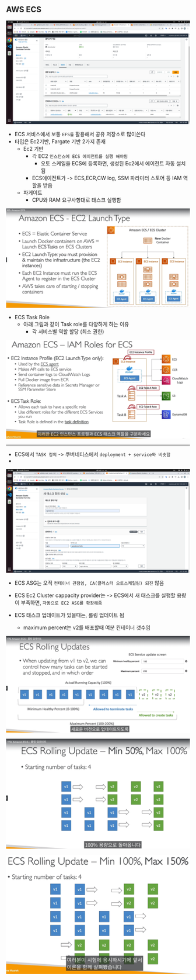 ## AWS ECS


![Alt text](../etc/image3/ecs%ED%81%B4%EB%9F%AC%EC%8A%A4%ED%84%B0.png)

- ECS 서비스에서 보통 `EFS를` 활용해서 공유 저장소로 많이쓴다
- 타입은 Ec2기반, Fargate 기반 2가지 존재
  - Ec2 기반
    - 각 EC2 `인스턴스에 ECS 에이전트를 실행 해야됨` 
      - 오토 스케일을 ECS에 등록하면, 생성된 Ec2에서 에이전트 자동 설치됨
    - ECS에이전트가 ->  ECS,ECR,CW log, SSM 파라미터 스토어 등 IAM 역할을 받음 
  - 파게이트
    - CPU와 RAM 요구사항대로 태스크 실행함


![Alt text](../etc/image3/ecs_ec2%EC%97%90%EC%9D%B4%EC%A0%84%ED%8A%B8.png)




- ECS Task Role
  - 아래 그림과 같이 Task role를 다양하게 하는 이유
    - 각 서비스별 역할 할당 (최소 권한)

![Alt text](../etc/image3/ecs_role_%ED%94%84%EB%A1%9C%ED%8C%8C%EC%9D%BC.png)


------------------


- ECS에서 `TASK 정의` -> 쿠버네티스에서 `deployment + service와 비슷함`
- 
![Alt text](../etc/image3/ecs%ED%83%9C%EC%8A%A4%ED%81%AC.png)

- ECS ASG는 오직 `컨테이너 관점임, CA(클러스터 오토스케일링) 되진` 않음

- ECS Ec2 Cluster cappacity provider는 -> ECS에서 새 태스크를 실행할 용량이 부족하면, `자동으로 EC2 ASG를 확장해줌`








- ECS 태스크 업데이트가 있을때는, 롤링 업데이트 됨
  - maximum percent는 v2를 배포할때 여분 컨테이너 갯수임

![Alt text](../etc/image3/ecs%EB%A1%A4%EB%A7%81%EC%97%85%EB%8D%B0%EC%9D%B4%ED%8A%B81.png)

![Alt text](../etc/image3/ecs%EB%A1%A4%EB%A7%81%EC%97%85%EB%8D%B0%EC%9D%B4%ED%8A%B8.png)

![Alt text](../etc/image3/ecs%EB%A1%A4%EB%A7%81%EC%97%85%EB%8D%B0%EC%9D%B4%ED%8A%B82.png)








